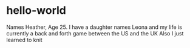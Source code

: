 # hello-world

Names Heather,
Age 25. I have a daughter names Leona and my life is currently a back and forth game between the US and the UK
Also I just learned to knit
